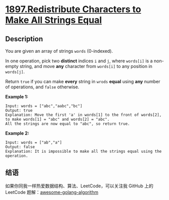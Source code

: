 # [1897.Redistribute Characters to Make All Strings Equal][title]

## Description
You are given an array of strings `words` (0-indexed).

In one operation, pick two **distinct** indices `i` and `j`, where `words[i]` is a non-empty string, and move **any** character from `words[i]` to any position in `words[j]`.

Return `true` if you can make **every** string in `wrods` **equal** using **any** number of operations, and `false` otherwise.

**Example 1:**

```
Input: words = ["abc","aabc","bc"]
Output: true
Explanation: Move the first 'a' in words[1] to the front of words[2],
to make words[1] = "abc" and words[2] = "abc".
All the strings are now equal to "abc", so return true.
```

**Example 2:**

```
Input: words = ["ab","a"]
Output: false
Explanation: It is impossible to make all the strings equal using the operation.
```

## 结语

如果你同我一样热爱数据结构、算法、LeetCode，可以关注我 GitHub 上的 LeetCode 题解：[awesome-golang-algorithm][me]

[title]: https://leetcode.com/problems/redistribute-characters-to-make-all-strings-equal/
[me]: https://github.com/kylesliu/awesome-golang-algorithm
